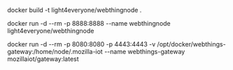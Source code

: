 docker build -t light4everyone/webthingnode .

docker run -d --rm -p 8888:8888 --name webthingnode light4everyone/webthingnode


docker run -d --rm -p 8080:8080 -p 4443:4443 -v /opt/docker/webthings-gateway:/home/node/.mozilla-iot --name webthings-gateway mozillaiot/gateway:latest